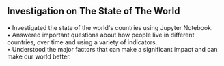 Investigation on The State of The World        
-------------------------------------------         
• Investigated the state of the world's countries using Jupyter Notebook.                
• Answered important questions about how people live in different countries, over time and using a variety of indicators.                       
• Understood the major factors that can make a significant impact and can make our world better.       
